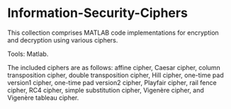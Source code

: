 # Information-Security-Ciphers

This collection comprises MATLAB code implementations for encryption and decryption using various ciphers. 

Tools: Matlab.

The included ciphers are as follows: affine cipher, Caesar cipher, column transposition cipher, double transposition cipher, Hill cipher, one-time pad version1 cipher, one-time pad version2 cipher, Playfair cipher, rail fence cipher, RC4 cipher, simple substitution cipher, Vigenère cipher, and Vigenère tableau cipher.
